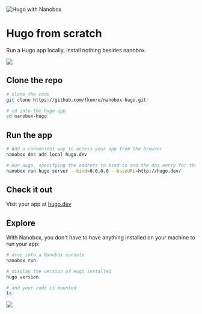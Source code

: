 ![Hugo with Nanobox](https://guides.nanobox.io/assets/quickstart-icons/hugo.png)

# Hugo from scratch

Run a Hugo app locally, install nothing besides nanobox.

<a href="https://nanobox.io/download"><img src="https://guides.nanobox.io/assets/quickstart-icons/download.png" /></a>

## Clone the repo

```bash
# clone the code
git clone https://github.com/fkumro/nanobox-hugo.git

# cd into the hugo app
cd nanobox-hugo
```

## Run the app

```bash
# Add a convenient way to access your app from the browser
nanobox dns add local hugo.dev

# Run Hugo, specifying the address to bind to and the dns entry for the base URL
nanobox run hugo server --bind=0.0.0.0 --baseURL=http://hugo.dev/
```

## Check it out

Visit your app at <a href="http://hugo.dev:1313" target="\_blank">hugo.dev</a>

## Explore
With Nanobox, you don't have to have anything installed on your machine to run your app:

```bash
# drop into a Nanobox console
nanobox run

# display the version of Hugo installed
hugo version

# and your code is mounted
ls
```

<a href="https://nanobox.io"><img src="https://guides.nanobox.io/assets/quickstart-icons/footer.png" /></a>
